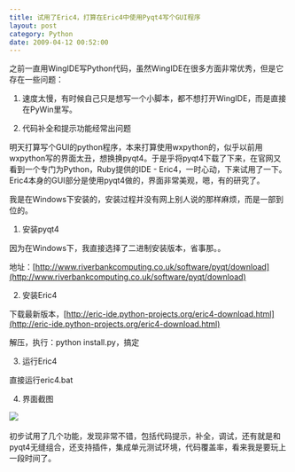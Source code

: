 ```yaml
---
title: 试用了Eric4，打算在Eric4中使用Pyqt4写个GUI程序
layout: post
category: Python
date: 2009-04-12 00:52:00
---
```


之前一直用WingIDE写Python代码，虽然WingIDE在很多方面非常优秀，但是它存在一些问题：

1. 速度太慢，有时候自己只是想写一个小脚本，都不想打开WingIDE，而是直接在PyWin里写。

2. 代码补全和提示功能经常出问题

明天打算写个GUI的python程序，本来打算使用wxpython的，似乎以前用wxpython写的界面太丑，想换换pyqt4。于是乎将pyqt4下载了下来，在官网又看到一个专门为Python，Ruby提供的IDE - Eric4，一时心动，下来试用了一下。Eric4本身的GUI部分是使用pyqt4做的，界面非常美观，嗯，有的研究了。

我是在Windows下安装的，安装过程并没有网上别人说的那样麻烦，而是一部到位的。

1. 安装pyqt4

因为在Windows下，我直接选择了二进制安装版本，省事那。。 

地址：[http://www.riverbankcomputing.co.uk/software/pyqt/download](http://www.riverbankcomputing.co.uk/software/pyqt/download) 

2. 安装Eric4

下载最新版本，[http://eric-ide.python-projects.org/eric4-download.html](http://eric-ide.python-projects.org/eric4-download.html)

解压，执行：python install.py，搞定

3. 运行Eric4

直接运行eric4.bat

4. 界面截图

![](http://images.cnblogs.com/cnblogs_com/coderzh/software/eric4.jpg)&nbsp;

初步试用了几个功能，发现非常不错，包括代码提示，补全，调试，还有就是和pyqt4无缝组合，还支持插件，集成单元测试环境，代码覆盖率，看来我是要玩上一段时间了。
